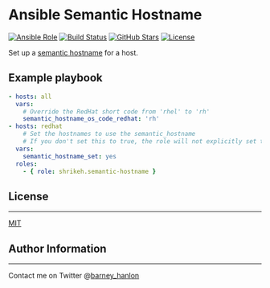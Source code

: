 # Ansible Semantic Hostname

[![Ansible Role](https://img.shields.io/ansible/role/6439.svg)][galaxy]
[![Build Status](https://travis-ci.org/shrikeh/ansible-semantic-hostname.svg)][build]
[![GitHub Stars](https://img.shields.io/github/stars/shrikeh/ansible-semantic-hostname.svg)][stargazers]
[![License](https://img.shields.io/github/license/shrikeh/ansible-semantic-hostname.svg)][licence]

Set up a [semantic hostname][semantic_hostname] for a host.


## Example playbook
```YAML
- hosts: all
  vars:
    # Override the RedHat short code from 'rhel' to 'rh'
    semantic_hostname_os_code_redhat: 'rh'
- hosts: redhat
    # Set the hostnames to use the semantic_hostname
    # If you don't set this to true, the role will not explicitly set the hostname
  vars:
    semantic_hostname_set: yes
  roles:
    - { role: shrikeh.semantic-hostname }

```
## License
-------

[MIT][licence]

## Author Information
------------------
Contact me on Twitter @[barney_hanlon][twitter]

[semantic_hostname]: https://github.com/semantic-hostnames/semantic-hostnames "Convention for Semantic Hostnames (CSH)"
[licence]: https://raw.githubusercontent.com/shrikeh/ansible-semantic-hostname/master/LICENSE
[twitter]: https://twitter.com/barney_hanlon "Link to my Twitter page"
[galaxy]: https://galaxy.ansible.com/detail#/role/6439 "This role on Ansible Galaxy"
[build]: https://travis-ci.org/shrikeh-ansible-roles/ansible-rsyslog8 "Build status"
[stargazers]: https://github.com/shrikeh-ansible-roles/ansible-rsyslog8 "Stargazers on GitHub"
